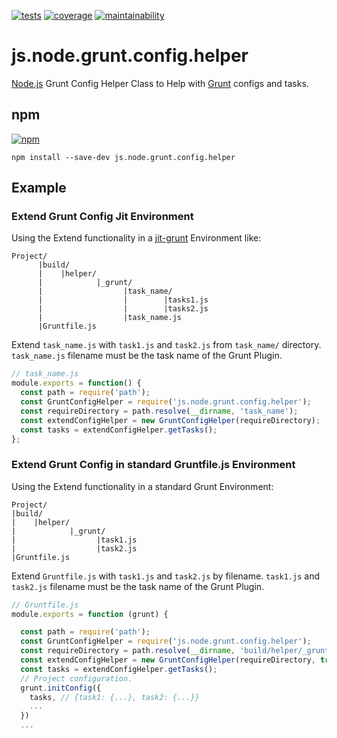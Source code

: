 [![tests][tests]][tests-url]
[![coverage][coverage]][coverage-url]
[![maintainability][maintainability]][maintainability-url]

# js.node.grunt.config.helper
[Node.js](https://nodejs.org/en/) Grunt Config Helper Class to Help with [Grunt](https://gruntjs.com/) configs and tasks.

## npm
[![npm][npm]][npm-url]

```
npm install --save-dev js.node.grunt.config.helper
```

## Example
### Extend Grunt Config Jit Environment
Using the Extend functionality in a [jit-grunt](https://github.com/shootaroo/jit-grunt) Environment like:

```text
Project/
      |build/
      |    |helper/
      |            |_grunt/
      |                  |task_name/
      |                  |        |tasks1.js
      |                  |        |tasks2.js
      |                  |task_name.js
      |Gruntfile.js
```

Extend `task_name.js` with `task1.js` and `task2.js` from `task_name/` directory.
`task_name.js` filename must be the task name of the Grunt Plugin.

```js
// task_name.js
module.exports = function() {
  const path = require('path');
  const GruntConfigHelper = require('js.node.grunt.config.helper');
  const requireDirectory = path.resolve(__dirname, 'task_name');
  const extendConfigHelper = new GruntConfigHelper(requireDirectory);
  const tasks = extendConfigHelper.getTasks();
};
```

### Extend Grunt Config in standard Gruntfile.js Environment
Using the Extend functionality in a standard Grunt Environment:

```text
Project/
|build/
|    |helper/
|            |_grunt/
|                  |task1.js
|                  |task2.js
|Gruntfile.js
```

Extend `Gruntfile.js` with `task1.js` and `task2.js` by filename.
`task1.js` and `task2.js` filename must be the task name of the Grunt Plugin.

```js
// Gruntfile.js
module.exports = function (grunt) {

  const path = require('path');
  const GruntConfigHelper = require('js.node.grunt.config.helper');
  const requireDirectory = path.resolve(__dirname, 'build/helper/_grunt');
  const extendConfigHelper = new GruntConfigHelper(requireDirectory, true);
  const tasks = extendConfigHelper.getTasks();
  // Project configuration.
  grunt.initConfig({
    tasks, // {task1: {...}, task2: {...}}
    ...
  })
  ...
```

[tests]: https://img.shields.io/travis/exiguus/js.node.grunt.config.helper/master.svg
[tests-url]: https://travis-ci.org/exiguus/js.node.grunt.config.helper

[coverage]:
https://api.codeclimate.com/v1/badges/017792a8149e03c3f71b/test_coverage
[coverage-url]: https://codeclimate.com/github/exiguus/js.node.grunt.config.helper/test_coverage

[maintainability]:
https://api.codeclimate.com/v1/badges/017792a8149e03c3f71b/maintainability
[maintainability-url]: https://codeclimate.com/github/exiguus/js.node.grunt.config.helper/maintainability

[npm]: https://img.shields.io/npm/v/js.node.grunt.config.helper.svg
[npm-url]: https://npmjs.com/package/js.node.grunt.config.helper

[licenses-url]: https://img.shields.io/npm/l/js.node.grunt.config.helper.svg
[licenses]: https://github.com/exiguus/js.node.grunt.config.helper
